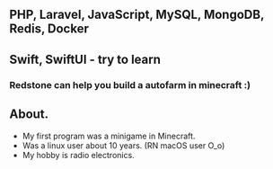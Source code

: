 ## PHP, Laravel, JavaScript, MySQL, MongoDB, Redis, Docker
## Swift, SwiftUI - try to learn
### Redstone can help you build a autofarm in minecraft :)

## About.
* My first program was a minigame in Minecraft.
* Was a linux user about 10 years. (RN macOS user O_o)
* My hobby is radio electronics.



